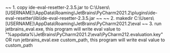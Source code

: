 ~~ 1. copy ide-eval-resetter-2.3.5.jar to C:\Users\\[USERNAME]\AppData\Roaming\JetBrains\PyCharm2021.2\plugins\ide-eval-resetter\lib\ide-eval-resetter-2.3.5.jar ~~
~~ 2. makedir C:\Users\\[USERNAME]\AppData\Roaming\JetBrains\PyCharm2021.2\eval ~~
3. run jetbrains_eval.exe, this program will write eval value to "%appdata%\\JetBrains\\PyCharm2021.2\\eval\\PyCharm212.evaluation.key"
OR
run jetbrains_eval.exe custom_path, this program will write eval value to custom_path
